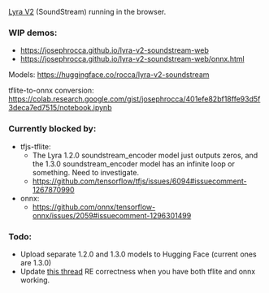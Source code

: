 [Lyra V2](https://github.com/google/lyra) (SoundStream) running in the browser.

### WIP demos:
 * https://josephrocca.github.io/lyra-v2-soundstream-web
 * https://josephrocca.github.io/lyra-v2-soundstream-web/onnx.html
 

Models: https://huggingface.co/rocca/lyra-v2-soundstream

tflite-to-onnx conversion: https://colab.research.google.com/gist/josephrocca/401efe82bf18ffe93d5f3deca7ed7515/notebook.ipynb

### Currently blocked by:

* tfjs-tflite:
   * The Lyra 1.2.0 soundstream_encoder model just outputs zeros, and the 1.3.0 soundstream_encoder model has an infinite loop or something. Need to investigate.
   * https://github.com/tensorflow/tfjs/issues/6094#issuecomment-1267870990
* onnx:
   * https://github.com/onnx/tensorflow-onnx/issues/2059#issuecomment-1296301499
   
   
### Todo:
 * Upload separate 1.2.0 and 1.3.0 models to Hugging Face (current ones are 1.3.0)
 * Update [this thread](https://github.com/onnx/tensorflow-onnx/issues/2059#issuecomment-1285372747) RE correctness when you have both tflite and onnx working.
